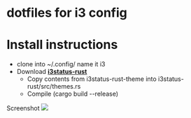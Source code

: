 # dotfiles for i3 config

# Install instructions
* clone into ~/.config/ name it i3
* Download [**i3status-rust**](https://github.com/greshake/i3status-rust)
  * Copy contents from i3status-rust-theme into i3status-rust/src/themes.rs
  * Compile (cargo build --release)

Screenshot
<img src="https://i.imgur.com/jEJ0DQO.png">
